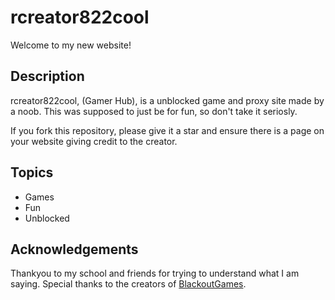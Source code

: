 # rcreator822cool
Welcome to my new website!

## Description

rcreator822cool, (Gamer Hub), is a unblocked game and proxy site made by a noob. This was supposed to just be for fun, so don't take it seriosly.

If you fork this repository, please give it a star and ensure there is a page on your website giving credit to the creator.

## Topics

- Games
- Fun
- Unblocked

## Acknowledgements

Thankyou to my school and friends for trying to understand what I am saying. Special thanks to the creators of [BlackoutGames](https://github.com/DotLYHiyou/BlackoutGames).
